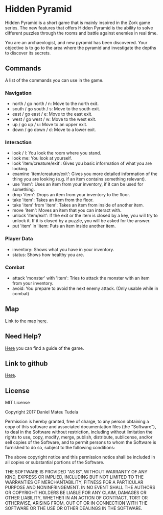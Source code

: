 # **Hidden Pyramid**

Hidden Pyramid is a short game that is mainly inspired in the Zork game series. The new features that offers Hidden Pyramid is the ability to solve different puzzles through the rooms and battle against enemies in real time.

You are an archaeologist, and new pyramid has been discovered. Your objective is to go to the area where the pyramid and investigate the depths to discover its secrets.

## Commands

A list of the commands you can use in the game.

### Navigation

* north / go north / n: Move to the north exit.
* south / go south / s: Move to the south exit.
* east / go east / e: Move to the east exit.
* west / go west / w: Move to the west exit.
* up / go up / u: Move to an upper exit.
* down / go down / d: Move to a lower exit.

### Interaction

* look / l: You look the room where you stand.
* look me: You look at yourself.
* look 'item/creature/exit': Gives you basic information of what you are looking.
* examine 'item/creature/exit': Gives you more detailed information of the thing you are looking (e.g. if an item contains something relevant).
* use 'item': Uses an item from your inventory, if it can be used for something.
* drop 'item': Drops an item from your inventory to the floor.
* take 'item': Takes an item from the floor.
* take 'item' from 'item': Takes an item from inside of another item.
* move 'item': Moves an item that you can interact with.
* unlock 'item/exit': If the exit or the item is closed by a key, you will try to unlock it. If it is closed by a puzzle, you will be asked for the answer.
* put 'item' in 'item: Puts an item inside another item.

### Player Data
* inventory: Shows what you have in your inventory.
* status: Shows how healthy you are.

### Combat
* attack 'monster' with 'item': Tries to attack the monster with an item from your inventory.
* avoid: You prepare to avoid the next enemy attack. (Only usable while in combat)

## Map
Link to the map [here](https://github.com/Nyghor/Hidden-Pyramid/wiki/Map).

## Need Help?
[Here](https://github.com/Nyghor/Hidden-Pyramid/wiki/Guide) you can find a guide of the game.

## Link to github
[Here](https://github.com/Nyghor/Hidden-Pyramid).

## License

MIT License

Copyright 2017 Daniel Mateu Tudela

Permission is hereby granted, free of charge, to any person obtaining a copy of this software and associated documentation files (the "Software"), to deal in the Software without restriction, including without limitation the rights to use, copy, modify, merge, publish, distribute, sublicense, and/or sell copies of the Software, and to permit persons to whom the Software is furnished to do so, subject to the following conditions:

The above copyright notice and this permission notice shall be included in all copies or substantial portions of the Software.

THE SOFTWARE IS PROVIDED "AS IS", WITHOUT WARRANTY OF ANY KIND, EXPRESS OR IMPLIED, INCLUDING BUT NOT LIMITED TO THE WARRANTIES OF MERCHANTABILITY, FITNESS FOR A PARTICULAR PURPOSE AND NONINFRINGEMENT. IN NO EVENT SHALL THE AUTHORS OR COPYRIGHT HOLDERS BE LIABLE FOR ANY CLAIM, DAMAGES OR OTHER LIABILITY, WHETHER IN AN ACTION OF CONTRACT, TORT OR OTHERWISE, ARISING FROM, OUT OF OR IN CONNECTION WITH THE SOFTWARE OR THE USE OR OTHER DEALINGS IN THE SOFTWARE.

